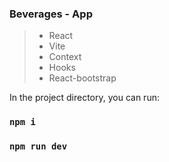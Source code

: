 ### Beverages - App

> + React
> + Vite
> + Context
> + Hooks
> + React-bootstrap


In the project directory, you can run:

### `npm i`
### `npm run dev`


